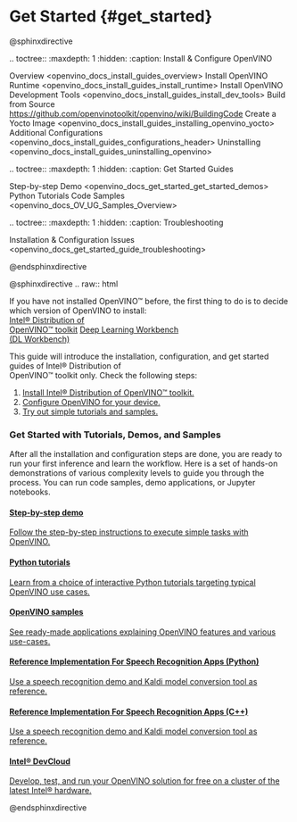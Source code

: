 # Get Started {#get_started}

@sphinxdirective

.. toctree::
   :maxdepth: 1
   :hidden:
   :caption: Install & Configure OpenVINO
   
   Overview <openvino_docs_install_guides_overview>
   Install OpenVINO Runtime <openvino_docs_install_guides_install_runtime>
   Install OpenVINO Development Tools <openvino_docs_install_guides_install_dev_tools>
   Build from Source <https://github.com/openvinotoolkit/openvino/wiki/BuildingCode>
   Create a Yocto Image <openvino_docs_install_guides_installing_openvino_yocto>
   Additional Configurations <openvino_docs_install_guides_configurations_header>
   Uninstalling <openvino_docs_install_guides_uninstalling_openvino>

<!--
.. toctree::
   :maxdepth: 1
   :hidden:
   :caption: Additional Configurations
<!--   
   Configurations for GPU <openvino_docs_install_guides_configurations_for_intel_gpu>
   Configurations for NCS2 <openvino_docs_install_guides_configurations_for_ncs2>
   Configurations for VPU <openvino_docs_install_guides_installing_openvino_ivad_vpu>
   Configurations for GNA <openvino_docs_install_guides_configurations_for_intel_gna>
-->
   
.. toctree::
   :maxdepth: 1
   :hidden:
   :caption: Get Started Guides
   
   Step-by-step Demo <openvino_docs_get_started_get_started_demos>
   Python Tutorials <tutorials>
   Code Samples <openvino_docs_OV_UG_Samples_Overview>

<!--
.. toctree::
   :maxdepth: 1
   :hidden:
   :caption: OpenVINO Code Samples
<!--
   openvino_docs_OV_UG_Samples_Overview
-->

.. toctree::
   :maxdepth: 1
   :hidden:
   :caption: Troubleshooting
   
   Installation & Configuration Issues <openvino_docs_get_started_guide_troubleshooting>
   
@endsphinxdirective
 
@sphinxdirective
.. raw:: html

   <link rel="stylesheet" type="text/css" href="_static/css/getstarted_style_v2.css">
    
   <p id="GSG_introtext">If you have not installed OpenVINO™ before, the first thing to do is to decide which version of OpenVINO to install:<br />
     <a href="openvino_docs_install_guides_overview.html" >Intel® Distribution of <br />OpenVINO™ toolkit</a>
     <a href="workbench_docs_Workbench_DG_Introduction.html" >Deep Learning Workbench <br />(DL Workbench)</a>
   </p>
   
   <p>This guide will introduce the installation, configuration, and get started guides of Intel® Distribution of <br />OpenVINO™ toolkit only. Check the following steps:<br />
    <ol>
    <li><a href="openvino_docs_install_guides_overview.html" >Install Intel® Distribution of OpenVINO™ toolkit.</a></li>
    <li><a href="openvino_docs_install_guides_configurations_header.html" >Configure OpenVINO for your device.</a></li>
    <li><a href="#get-started-tutorials" >Try out simple tutorials and samples.</a></li>
    </ol>
   </p>
   <div style="clear:both;"> </div> 
   
   <!--
   <p>If you are using Intel® Processor Graphics, Intel® Vision Accelerator Design with Intel® Movidius™ VPUs, Intel® Neural Compute Stick 2 or Intel® Gaussian &amp; Neural Accelerator (GNA), please check the additional configurations for them accordingly: <a href="openvino_docs_install_guides_configurations_for_intel_gpu.html" >Configurations for GPU</a>, <a href="openvino_docs_install_guides_installing_openvino_ivad_vpu.html" >Configurations for VPU</a>, <a href="openvino_docs_install_guides_configurations_for_ncs2.html" >Configurations for NCS2</a> or <a href="openvino_docs_install_guides_configurations_for_intel_gna.html" >Configurations for GNA</a>.
   </p>
   -->
   
   <h3><a name="get-started-tutorials">Get Started with Tutorials, Demos, and Samples</a></h3>
   
   <p>After all the installation and configuration steps are done, you are ready to run your first inference and learn the workflow. Here is a set of hands-on demonstrations of various complexity levels to guide you through the process. You can run code samples, demo applications, or Jupyter notebooks.</p>
 
   <div id="GSG_nextstepchoice">
     <a href="openvino_docs_get_started_get_started_demos.html" >
        <h4>Step-by-step demo		</h4>
        <p>Follow the step-by-step instructions to execute simple tasks with OpenVINO. </p>
     </a>
     <a href="tutorials.html" >
        <h4>Python tutorials		</h4>
        <p>Learn from a choice of interactive Python tutorials targeting typical OpenVINO use cases.</p>
     </a> 		
     <a href="openvino_docs_OV_UG_Samples_Overview.html" >
        <h4>OpenVINO samples	</h4>
        <p>See ready-made applications explaining OpenVINO features and various use-cases.		</p>
     </a> 
     <a href="openvino_inference_engine_ie_bridges_python_sample_speech_sample_README.html" >
        <h4>Reference Implementation For Speech Recognition Apps (Python)</h4>
        <p>Use a speech recognition demo and Kaldi model conversion tool as reference. </p>
     </a>
    <a href="openvino_inference_engine_samples_speech_sample_README.html" >
        <h4>Reference Implementation For Speech Recognition Apps (C++)</h4>
        <p>Use a speech recognition demo and Kaldi model conversion tool as reference. </p>
     </a>
     <a href="http://devcloud.intel.com/edge/" >
        <h4>Intel® DevCloud 	</h4>
        <p>Develop, test, and run your OpenVINO solution for free on a cluster of the latest Intel® hardware. </p>
     </a> 
   </div>
   <div style="clear:both;"> </div>

<!--
     <a href="workbench_docs_Workbench_DG_Introduction.html" >
        <h4>DL Workbench		</h4>
        <p>Use a web-based version of OpenVINO with a Graphical User Interface. Installing a DL Workbench container is required. </p>
     </a> 
-->

@endsphinxdirective